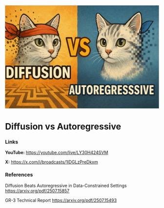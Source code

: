 ![thumbnail](thumbnail.jpg)

# Diffusion vs Autoregressive

### Links

**YouTube:** https://youtube.com/live/LY30H424SVM

**X:** https://x.com/i/broadcasts/1lDGLzPreDkxm

### References

Diffusion Beats Autoregressive in Data-Constrained Settings 
https://arxiv.org/pdf/2507.15857

GR-3 Technical Report 
https://arxiv.org/pdf/2507.15493